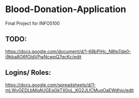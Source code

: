 # Blood-Donation-Application
Final Project for INFO5100

## TODO:
https://docs.google.com/document/d/1-68bPiHc_N8tpTde0-i9kba8O6fOldVPwNcwpQ7qcKc/edit

## Logins/ Roles:
https://docs.google.com/spreadsheets/d/1-mLWyGEDLbMoAUGEqGkTX0oL_KG2JLlCMugOaEWdhjo/edit
